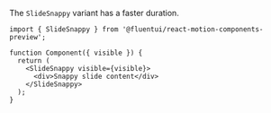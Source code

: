 The `SlideSnappy` variant has a faster duration.

```tsx
import { SlideSnappy } from '@fluentui/react-motion-components-preview';

function Component({ visible }) {
  return (
    <SlideSnappy visible={visible}>
      <div>Snappy slide content</div>
    </SlideSnappy>
  );
}
```